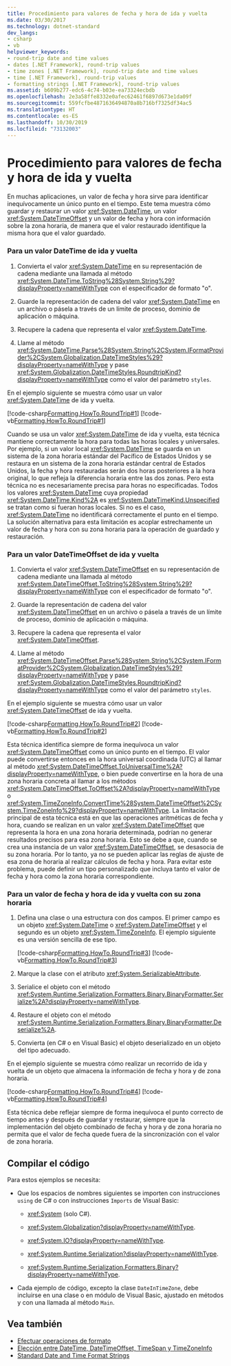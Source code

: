 ```yaml
---
title: Procedimiento para valores de fecha y hora de ida y vuelta
ms.date: 03/30/2017
ms.technology: dotnet-standard
dev_langs:
- csharp
- vb
helpviewer_keywords:
- round-trip date and time values
- dates [.NET Framework], round-trip values
- time zones [.NET Framework], round-trip date and time values
- time [.NET Framework], round-trip values
- formatting strings [.NET Framework], round-trip values
ms.assetid: b609b277-edc6-4c74-b03e-ea73324ecbdb
ms.openlocfilehash: 2e3a58ffe8332e0afec62461f6897d673e1da09f
ms.sourcegitcommit: 559fcfbe4871636494870a8b716bf7325df34ac5
ms.translationtype: HT
ms.contentlocale: es-ES
ms.lasthandoff: 10/30/2019
ms.locfileid: "73132003"
---
```

# <a name="how-to-round-trip-date-and-time-values"></a>Procedimiento para valores de fecha y hora de ida y vuelta

En muchas aplicaciones, un valor de fecha y hora sirve para identificar inequívocamente un único punto en el tiempo. Este tema muestra cómo guardar y restaurar un valor <xref:System.DateTime>, un valor <xref:System.DateTimeOffset> y un valor de fecha y hora con información sobre la zona horaria, de manera que el valor restaurado identifique la misma hora que el valor guardado.

### <a name="to-round-trip-a-datetime-value"></a>Para un valor DateTime de ida y vuelta

1. Convierta el valor <xref:System.DateTime> en su representación de cadena mediante una llamada al método <xref:System.DateTime.ToString%28System.String%29?displayProperty=nameWithType> con el especificador de formato "o".

2. Guarde la representación de cadena del valor <xref:System.DateTime> en un archivo o pásela a través de un límite de proceso, dominio de aplicación o máquina.

3. Recupere la cadena que representa el valor <xref:System.DateTime>.

4. Llame al método <xref:System.DateTime.Parse%28System.String%2CSystem.IFormatProvider%2CSystem.Globalization.DateTimeStyles%29?displayProperty=nameWithType> y pase <xref:System.Globalization.DateTimeStyles.RoundtripKind?displayProperty=nameWithType> como el valor del parámetro `styles`.

En el ejemplo siguiente se muestra cómo usar un valor <xref:System.DateTime> de ida y vuelta.

[!code-csharp[Formatting.HowTo.RoundTrip#1](../../../samples/snippets/csharp/VS_Snippets_CLR/Formatting.HowTo.RoundTrip/cs/RoundTrip.cs#1)]
[!code-vb[Formatting.HowTo.RoundTrip#1](../../../samples/snippets/visualbasic/VS_Snippets_CLR/Formatting.HowTo.RoundTrip/vb/RoundTrip.vb#1)]

Cuando se usa un valor <xref:System.DateTime> de ida y vuelta, esta técnica mantiene correctamente la hora para todas las horas locales y universales. Por ejemplo, si un valor local <xref:System.DateTime> se guarda en un sistema de la zona horaria estándar del Pacífico de Estados Unidos y se restaura en un sistema de la zona horaria estándar central de Estados Unidos, la fecha y hora restauradas serán dos horas posteriores a la hora original, lo que refleja la diferencia horaria entre las dos zonas. Pero esta técnica no es necesariamente precisa para horas no especificadas. Todos los valores <xref:System.DateTime> cuya propiedad <xref:System.DateTime.Kind%2A> es <xref:System.DateTimeKind.Unspecified> se tratan como si fueran horas locales. Si no es el caso, <xref:System.DateTime> no identificará correctamente el punto en el tiempo. La solución alternativa para esta limitación es acoplar estrechamente un valor de fecha y hora con su zona horaria para la operación de guardado y restauración.

### <a name="to-round-trip-a-datetimeoffset-value"></a>Para un valor DateTimeOffset de ida y vuelta

1. Convierta el valor <xref:System.DateTimeOffset> en su representación de cadena mediante una llamada al método <xref:System.DateTimeOffset.ToString%28System.String%29?displayProperty=nameWithType> con el especificador de formato "o".

2. Guarde la representación de cadena del valor <xref:System.DateTimeOffset> en un archivo o pásela a través de un límite de proceso, dominio de aplicación o máquina.

3. Recupere la cadena que representa el valor <xref:System.DateTimeOffset>.

4. Llame al método <xref:System.DateTimeOffset.Parse%28System.String%2CSystem.IFormatProvider%2CSystem.Globalization.DateTimeStyles%29?displayProperty=nameWithType> y pase <xref:System.Globalization.DateTimeStyles.RoundtripKind?displayProperty=nameWithType> como el valor del parámetro `styles`.

En el ejemplo siguiente se muestra cómo usar un valor <xref:System.DateTimeOffset> de ida y vuelta.

[!code-csharp[Formatting.HowTo.RoundTrip#2](../../../samples/snippets/csharp/VS_Snippets_CLR/Formatting.HowTo.RoundTrip/cs/RoundTrip.cs#2)]
[!code-vb[Formatting.HowTo.RoundTrip#2](../../../samples/snippets/visualbasic/VS_Snippets_CLR/Formatting.HowTo.RoundTrip/vb/RoundTrip.vb#2)]

Esta técnica identifica siempre de forma inequívoca un valor <xref:System.DateTimeOffset> como un único punto en el tiempo. El valor puede convertirse entonces en la hora universal coordinada (UTC) al llamar al método <xref:System.DateTimeOffset.ToUniversalTime%2A?displayProperty=nameWithType>, o bien puede convertirse en la hora de una zona horaria concreta al llamar a los métodos <xref:System.DateTimeOffset.ToOffset%2A?displayProperty=nameWithType> o <xref:System.TimeZoneInfo.ConvertTime%28System.DateTimeOffset%2CSystem.TimeZoneInfo%29?displayProperty=nameWithType>. La limitación principal de esta técnica está en que las operaciones aritméticas de fecha y hora, cuando se realizan en un valor <xref:System.DateTimeOffset> que representa la hora en una zona horaria determinada, podrían no generar resultados precisos para esa zona horaria. Esto se debe a que, cuando se crea una instancia de un valor <xref:System.DateTimeOffset>, se desasocia de su zona horaria. Por lo tanto, ya no se pueden aplicar las reglas de ajuste de esa zona de horaria al realizar cálculos de fecha y hora. Para evitar este problema, puede definir un tipo personalizado que incluya tanto el valor de fecha y hora como la zona horaria correspondiente.

### <a name="to-round-trip-a-date-and-time-value-with-its-time-zone"></a>Para un valor de fecha y hora de ida y vuelta con su zona horaria

1. Defina una clase o una estructura con dos campos. El primer campo es un objeto <xref:System.DateTime> o <xref:System.DateTimeOffset> y el segundo es un objeto <xref:System.TimeZoneInfo>. El ejemplo siguiente es una versión sencilla de ese tipo.

    [!code-csharp[Formatting.HowTo.RoundTrip#3](../../../samples/snippets/csharp/VS_Snippets_CLR/Formatting.HowTo.RoundTrip/cs/RoundTrip.cs#3)]
    [!code-vb[Formatting.HowTo.RoundTrip#3](../../../samples/snippets/visualbasic/VS_Snippets_CLR/Formatting.HowTo.RoundTrip/vb/RoundTrip.vb#3)]

2. Marque la clase con el atributo <xref:System.SerializableAttribute>.

3. Serialice el objeto con el método <xref:System.Runtime.Serialization.Formatters.Binary.BinaryFormatter.Serialize%2A?displayProperty=nameWithType>.

4. Restaure el objeto con el método <xref:System.Runtime.Serialization.Formatters.Binary.BinaryFormatter.Deserialize%2A>.

5. Convierta (en C# o en Visual Basic) el objeto deserializado en un objeto del tipo adecuado.

En el ejemplo siguiente se muestra cómo realizar un recorrido de ida y vuelta de un objeto que almacena la información de fecha y hora y de zona horaria.

[!code-csharp[Formatting.HowTo.RoundTrip#4](../../../samples/snippets/csharp/VS_Snippets_CLR/Formatting.HowTo.RoundTrip/cs/RoundTrip.cs#4)]
[!code-vb[Formatting.HowTo.RoundTrip#4](../../../samples/snippets/visualbasic/VS_Snippets_CLR/Formatting.HowTo.RoundTrip/vb/RoundTrip.vb#4)]

Esta técnica debe reflejar siempre de forma inequívoca el punto correcto de tiempo antes y después de guardar y restaurar, siempre que la implementación del objeto combinado de fecha y hora y de zona horaria no permita que el valor de fecha quede fuera de la sincronización con el valor de zona horaria.

## <a name="compiling-the-code"></a>Compilar el código

Para estos ejemplos se necesita:

- Que los espacios de nombres siguientes se importen con instrucciones `using` de C# o con instrucciones `Imports` de Visual Basic:

  - <xref:System> (solo C#).

  - <xref:System.Globalization?displayProperty=nameWithType>.

  - <xref:System.IO?displayProperty=nameWithType>.

  - <xref:System.Runtime.Serialization?displayProperty=nameWithType>.

  - <xref:System.Runtime.Serialization.Formatters.Binary?displayProperty=nameWithType>.

- Cada ejemplo de código, excepto la clase `DateInTimeZone`, debe incluirse en una clase o en módulo de Visual Basic, ajustado en métodos y con una llamada al método `Main`.

## <a name="see-also"></a>Vea también

- [Efectuar operaciones de formato](../../../docs/standard/base-types/performing-formatting-operations.md)
- [Elección entre DateTime, DateTimeOffset, TimeSpan y TimeZoneInfo](../../../docs/standard/datetime/choosing-between-datetime.md)
- [Standard Date and Time Format Strings](../../../docs/standard/base-types/standard-date-and-time-format-strings.md)
